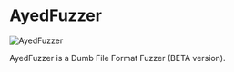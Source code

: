 # AyedFuzzer
![AyedFuzzer](https://github.com/lus33rr/AyedFuzzer/assets/84886384/7fa7aa61-df7d-43db-9011-4a6a294e292f)

AyedFuzzer is a Dumb File Format Fuzzer (BETA version).
